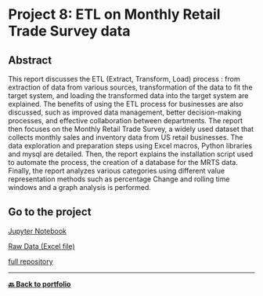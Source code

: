 # Project 8: ETL on Monthly Retail Trade Survey data

##  Abstract

This report discusses the ETL (Extract, Transform, Load) process : from extraction of data from various sources, transformation of the data to fit the target system, and loading the transformed data into the target system are explained. The benefits of using the ETL process for businesses are also discussed, such as improved data management, better decision-making processes, and effective collaboration between departments. The report then focuses on the Monthly Retail Trade Survey, a widely used dataset that collects monthly sales and inventory data from US retail businesses. The data exploration and preparation steps using Excel macros, Python libraries and mysql are detailed. Then, the report explains the installation script used to automate the process, the creation of a database for the MRTS data. Finally, the report analyzes various categories using different value representation methods such as percentage Change and rolling time windows and a graph analysis is performed.

## Go to the project

[Jupyter Notebook](https://github.com/Nicolagg/Project8_ETL-on-Monthly-Retail-Trade-Survey-data/blob/main/Module%208_lagger_Nicolas.ipynb)

[Raw Data (Excel file)](https://nicolagg.github.io/Project8_ETL-on-Monthly-Retail-Trade-Survey-data/mrtssales92.xls)

[full repository](https://github.com/Nicolagg/Project8_ETL-on-Monthly-Retail-Trade-Survey-data/tree/main)

---
**[🔙 Back to portfolio](https://nicolagg.github.io/)**
